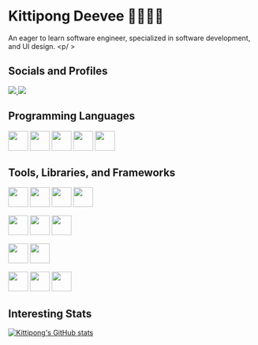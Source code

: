 # Kittipong Deevee 🧑🏻‍💻✨
An eager to learn software engineer, specialized in software development, and UI design.
<p/ >

## Socials and Profiles

<a href="https://www.facebook.com/poon.kittipong/">
  <img src="https://img.shields.io/badge/Facebook-%231877F2.svg?style=for-the-badge&logo=Facebook&logoColor=white">
</a>
<a href="https://www.linkedin.com/in/kittipong-deevee-718511223/">
  <img src="https://img.shields.io/badge/linkedin-%230077B5.svg?style=for-the-badge&logo=linkedin&logoColor=white">
</a>

## Programming Languages
<p>
<img src= "https://cdn.jsdelivr.net/gh/devicons/devicon/icons/javascript/javascript-original.svg" width="40" height="40"/>
<img src= "https://cdn.jsdelivr.net/gh/devicons/devicon/icons/typescript/typescript-original.svg" width="40" height="40"/>
<img src= "https://cdn.jsdelivr.net/gh/devicons/devicon/icons/mysql/mysql-plain.svg" width="40" height="40"/>
<img src= "https://cdn.jsdelivr.net/gh/devicons/devicon/icons/python/python-original.svg" width="40" height="40"/>
<img src= "https://cdn.jsdelivr.net/gh/devicons/devicon/icons/cplusplus/cplusplus-original.svg" width="40" height="40"/>
</p>

## Tools, Libraries, and Frameworks
<!-- Frontend -->
<p>
<img src="https://cdn.jsdelivr.net/gh/devicons/devicon/icons/react/react-original.svg" width="40" height="40"/>
<img src="https://cdn.jsdelivr.net/gh/devicons/devicon/icons/vuejs/vuejs-original.svg" width="40" height="40"/>
<img src="https://upload.wikimedia.org/wikipedia/commons/1/1b/Svelte_Logo.svg" width="40" height="40"/>
<img src="https://cdn.jsdelivr.net/gh/devicons/devicon/icons/tailwindcss/tailwindcss-plain.svg" width="40" height="40"/>
</p>

<!-- Backend -->
<p>
<img src= "https://cdn.jsdelivr.net/gh/devicons/devicon/icons/nodejs/nodejs-original.svg" width="40" height="40"/>
<img src= "https://assets.website-files.com/61ca3f775a79ec5f87fcf937/6202fcdee5ee8636a145a41b_1234.png" width="40" height="40"/>
<img src= "https://cdn.jsdelivr.net/gh/devicons/devicon/icons/nestjs/nestjs-plain.svg" width="40" height="40"/>
</p>

<!-- Deployment Tools -->
<p>
<img src="https://cdn.jsdelivr.net/gh/devicons/devicon/icons/docker/docker-original.svg" width="40" height="40"/>
<img src="https://cdn.jsdelivr.net/gh/devicons/devicon/icons/terraform/terraform-original.svg" width="40" height="40"/>
</p>

<!-- Others -->
<p>
<img src="https://cdn.jsdelivr.net/gh/devicons/devicon/icons/figma/figma-original.svg" width="40" height="40"/>
<img src="https://cdn.jsdelivr.net/gh/devicons/devicon/icons/amazonwebservices/amazonwebservices-original.svg" width="40" height="40"/>
<img src="https://cdn.jsdelivr.net/gh/devicons/devicon/icons/vscode/vscode-original.svg" width="40" height="40"/>
</p>

## Interesting Stats

[![Kittipong's GitHub stats](https://github-readme-stats.vercel.app/api?username=poon-kittipong&show_icons=true&theme=radical)](https://github.com/anuraghazra/github-readme-stats)

